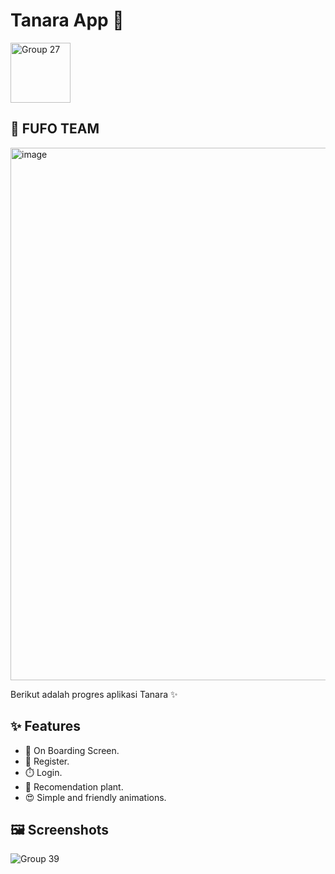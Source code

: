 # Tanara App 🌱
<img width="96" alt="Group 27" src="https://github.com/FUFO-TEAM/Tanara/assets/54298924/eea61163-a8bc-4661-b311-23d2c6dc8e46">

## 🍪 FUFO TEAM
<img width="852" alt="image" src="https://github.com/FUFO-TEAM/Tanara/assets/54298924/17c375e9-742b-49a3-bdcf-f9c2f1dd1086">

Berikut adalah progres aplikasi Tanara ✨

## ✨ Features

- 🦕 On Boarding Screen.
- 📐 Register.
- ⏱️ Login.
- 🌱 Recomendation plant.
- 😍 Simple and friendly animations.

## 🖼️ Screenshots 

![Group 39](https://github.com/FUFO-TEAM/Tanara/assets/54298924/439fa049-94d2-4fa4-aeba-658618669385)

